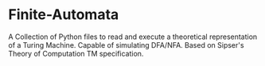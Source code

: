 # Finite-Automata
A Collection of Python files to read and execute a theoretical representation of a Turing Machine. Capable of simulating DFA/NFA. Based on Sipser's Theory of Computation TM specification.
